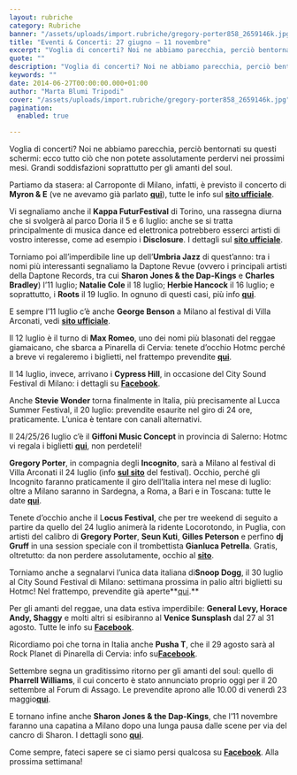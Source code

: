```yaml
---
layout: rubriche
category: Rubriche
banner: "/assets/uploads/import.rubriche/gregory-porter858_2659146k.jpg"
title: "Eventi & Concerti: 27 giugno – 11 novembre"
excerpt: "Voglia di concerti? Noi ne abbiamo parecchia, perciò bentornati su questi schermi: ecco tutto ciò che non potete assolutamente perdervi nei prossimi mesi. Grandi soddisfazioni soprattutto per gli amanti del soul. Partiamo da stasera: al Carroponte di Milano, infatti, è previsto il concerto di Myron & E (ve ne avevamo già parlato qui), tutte le [&hellip"
quote: ""
description: "Voglia di concerti? Noi ne abbiamo parecchia, perciò bentornati su questi schermi: ecco tutto ciò che non potete assolutamente perdervi nei prossimi mesi. Grandi soddisfazioni soprattutto per gli amanti del soul. Partiamo da stasera: al Carroponte di Milano, infatti, è previsto il concerto di Myron & E (ve ne avevamo già parlato qui), tutte le [&hellip"
keywords: ""
date: 2014-06-27T00:00:00.000+01:00
author: "Marta Blumi Tripodi"
cover: "/assets/uploads/import.rubriche/gregory-porter858_2659146k.jpg"
pagination:
  enabled: true

---
```


[](https://hotmc.com/wp-content/uploads/2014/06/gregory-porter858%5F2659146k.jpg)

Voglia di concerti? Noi ne abbiamo parecchia, perciò bentornati su questi schermi: ecco tutto ciò che non potete assolutamente perdervi nei prossimi mesi. Grandi soddisfazioni soprattutto per gli amanti del soul.

Partiamo da stasera: al Carroponte di Milano, infatti, è previsto il concerto di **Myron & E** (ve ne avevamo già parlato [**qui**](https://hotmc.com/myron-e-lintervista/ "http://hotmc.com/myron-e-lintervista/")), tutte le info sul [**sito ufficiale**](http://www.carroponte.org/ "http://www.carroponte.org/").

Vi segnaliamo anche il **Kappa FuturFestival** di Torino, una rassegna diurna che si svolgerà al parco Doria il 5 e 6 luglio: anche se si tratta principalmente di musica dance ed elettronica potrebbero esserci artisti di vostro interesse, come ad esempio i **Disclosure**. I dettagli sul [**sito ufficiale**](http://www.ticketone.it/max-romeo-biglietti-pinarella-di-cervia.html?affiliate=ITT&doc=artistPages/tickets&fun=artist&action=tickets&key=1008872$3943592 "http://www.ticketone.it/max-romeo-biglietti-pinarella-di-cervia.html?affiliate=ITT&doc=artistPages/tickets&fun=artist&action=tickets&key=1008872$3943592").

Torniamo poi all’imperdibile line up dell’**Umbria Jazz** di quest’anno: tra i nomi più interessanti segnaliamo la Daptone Revue (ovvero i principali artisti della Daptone Records, tra cui **Sharon Jones & the Dap-Kings** e **Charles Bradley**) l’11 luglio; **Natalie Cole** il 18 luglio; **Herbie Hancock** il 16 luglio; e soprattutto, i **Roots** il 19 luglio. In ognuno di questi casi, più info [**qui**](http://www.umbriajazz.com/pagine/artisti-000 "http://www.umbriajazz.com/pagine/artisti-000").

E sempre l’11 luglio c’è anche **George Benson** a Milano al festival di Villa Arconati, vedi [**sito ufficiale**](http://www.festivalarconati.com/index.php/artisti/george-benson/ "http://www.festivalarconati.com/index.php/artisti/george-benson/").

Il 12 luglio è il turno di **Max Romeo**, uno dei nomi più blasonati del reggae giamaicano, che sbarca a Pinarella di Cervia: tenete d’occhio Hotmc perché a breve vi regaleremo i biglietti, nel frattempo prevendite [**qui**](http://www.ticketone.it/max-romeo-biglietti-pinarella-di-cervia.html?affiliate=ITT&doc=artistPages/tickets&fun=artist&action=tickets&key=1008872$3943592 "http://www.ticketone.it/max-romeo-biglietti-pinarella-di-cervia.html?affiliate=ITT&doc=artistPages/tickets&fun=artist&action=tickets&key=1008872$3943592").

Il 14 luglio, invece, arrivano i **Cypress Hill**, in occasione del City Sound Festival di Milano: i dettagli su [**Facebook**](https://www.facebook.com/events/526307467480920/ "https://www.facebook.com/events/526307467480920/").

Anche **Stevie Wonder** torna finalmente in Italia, più precisamente al Lucca Summer Festival, il 20 luglio: prevendite esaurite nel giro di 24 ore, praticamente. L’unica è tentare con canali alternativi.

Il 24/25/26 luglio c’è il **Giffoni Music Concept** in provincia di Salerno: Hotmc vi regala i biglietti [**qui**](https://hotmc.com/competition-giffoni-music-concept-vinci-i-biglietti-per-tutti-i-concerti-rap/ "http://hotmc.com/competition-giffoni-music-concept-vinci-i-biglietti-per-tutti-i-concerti-rap/"), non perdeteli!

**Gregory Porter**, in compagnia degli **Incognito**, sarà a Milano al festival di Villa Arconati il 24 luglio (info **[sul sito](http://www.festivalarconati.com/index.php/artisti/incognito-gregory-porter/ "http://www.festivalarconati.com/index.php/artisti/incognito-gregory-porter/")** del festival). Occhio, perché gli Incognito faranno praticamente il giro dell’Italia intera nel mese di luglio: oltre a Milano saranno in Sardegna, a Roma, a Bari e in Toscana: tutte le date [**qui**](http://www.incognito.org.uk/touring "http://www.incognito.org.uk/touring").

Tenete d’occhio anche il L**ocus Festival**, che per tre weekend di seguito a partire da quello del 24 luglio animerà la ridente Locorotondo, in Puglia, con artisti del calibro di **Gregory Porter**, **Seun Kuti**, **Gilles Peterson** e perfino **dj Gruff** in una session speciale con il trombettista **Gianluca Petrella**. Gratis, oltretutto: da non perdere assolutamente, occhio al [**sito**](http://www.locusfestival.it/2014/ "http://www.locusfestival.it/2014/").

Torniamo anche a segnalarvi l’unica data italiana di**Snoop Dogg**, il 30 luglio al City Sound Festival di Milano: settimana prossima in palio altri biglietti su Hotmc! Nel frattempo, prevendite già aperte**[qui](http://www.ticketone.it/biglietti.html?affiliate=ITT&fun=search&action=search&doc=search%2Fsearch&detailadoc=erdetaila&detailbdoc=evdetailb&kudoc=artist&sort%5Fby=score&sort%5Fdirection=desc&fuzzy=yes&suchbegriff=Snoop+Dogg "http://www.ticketone.it/biglietti.html?affiliate=ITT&fun=search&action=search&doc=search%2Fsearch&detailadoc=erdetaila&detailbdoc=evdetailb&kudoc=artist&sort_by=score&sort_direction=desc&fuzzy=yes&suchbegriff=Snoop+Dogg").**

Per gli amanti del reggae, una data estiva imperdibile: **General Levy, Horace Andy, Shaggy** e molti altri si esibiranno al **Venice Sunsplash** dal 27 al 31 agosto. Tutte le info su [**Facebook**](https://www.facebook.com/events/228206327383291/?ref=5 "https://www.facebook.com/events/228206327383291/?ref=5").

Ricordiamo poi che torna in Italia anche **Pusha T**, che il 29 agosto sarà al Rock Planet di Pinarella di Cervia: info su[**Facebook**](https://www.facebook.com/events/700222740020067 "https://www.facebook.com/events/700222740020067").

Settembre segna un graditissimo ritorno per gli amanti del soul: quello di **Pharrell Williams**, il cui concerto è stato annunciato proprio oggi per il 20 settembre al Forum di Assago. Le prevendite aprono alle 10.00 di venerdì 23 maggio[**qui**](https://www.livenation.it/ "http://www.livenation.it/").

E tornano infine anche **Sharon Jones & the Dap-Kings**, che l’11 novembre faranno una capatina a Milano dopo una lunga pausa dalle scene per via del cancro di Sharon. I dettagli sono [**qui**](https://www.facebook.com/dnaconcertieproduzioni/photos/a.185137644864810.40950.141382855906956/752195684825667/?type=1 "https://www.facebook.com/dnaconcertieproduzioni/photos/a.185137644864810.40950.141382855906956/752195684825667/?type=1").

Come sempre, fateci sapere se ci siamo persi qualcosa su [**Facebook**](https://www.facebook.com/hotmcmag "https://www.facebook.com/hotmcmag"). Alla prossima settimana!